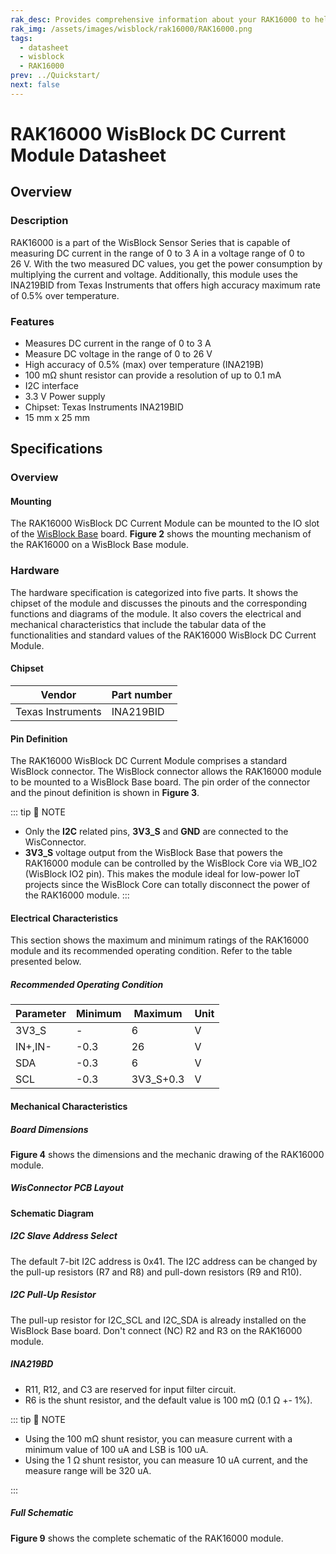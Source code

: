 ```yaml
---
rak_desc: Provides comprehensive information about your RAK16000 to help you use it. This information includes technical specifications, characteristics, and requirements, and it also discusses the device components.
rak_img: /assets/images/wisblock/rak16000/RAK16000.png
tags:
  - datasheet
  - wisblock
  - RAK16000
prev: ../Quickstart/
next: false
---
```


# RAK16000 WisBlock DC Current Module Datasheet

## Overview

<rk-img
  src="/assets/images/wisblock/rak16000/datasheet/rak16000_overview.png"
  width="50%"
  caption="RAK16000 Top and Back View"
/>

### Description

RAK16000 is a part of the WisBlock Sensor Series that is capable of measuring DC current in the range of 0 to 3&nbsp;A in a voltage range of 0 to 26&nbsp;V. With the two measured DC values, you get the power consumption by multiplying the current and voltage. Additionally, this module uses the INA219BID from Texas Instruments that offers high accuracy maximum rate of 0.5% over temperature.


### Features

  * Measures DC current in the range of 0 to 3&nbsp;A
  * Measure DC voltage in the range of 0 to 26&nbsp;V
  * High accuracy of 0.5% (max) over temperature (INA219B)
  * 100&nbsp;mΩ shunt resistor can provide a resolution of up to 0.1&nbsp;mA
  * I2C interface
  * 3.3&nbsp;V Power supply
  * Chipset: Texas Instruments INA219BID
  * 15&nbsp;mm x 25&nbsp;mm

## Specifications

### Overview

#### Mounting

The RAK16000 WisBlock DC Current Module can be mounted to the IO slot of the [WisBlock Base](https://docs.rakwireless.com/Product-Categories/WisBlock/#wisblock-base) board. **Figure 2** shows the mounting mechanism of the RAK16000 on a WisBlock Base module.

<rk-img
  src="/assets/images/wisblock/rak16000/datasheet/image-20210225140433974.png"
  width="60%"
  caption="RAK16000 mounting mechanism on a WisBlock Base module"
/>

### Hardware

The hardware specification is categorized into five parts. It shows the chipset of the module and discusses the pinouts and the corresponding functions and diagrams of the module. It also covers the electrical and mechanical characteristics that include the tabular data of the functionalities and standard values of the RAK16000 WisBlock DC Current Module.

####  Chipset

| Vendor            | Part number |
| ----------------- | ----------- |
| Texas Instruments | INA219BID   |

#### Pin Definition

The RAK16000 WisBlock DC Current Module comprises a standard WisBlock connector. The WisBlock connector allows the RAK16000 module to be mounted to a WisBlock Base board. The pin order of the connector and the pinout definition is shown in **Figure 3**.

<rk-img
  src="/assets/images/wisblock/rak16000/datasheet/RAK16000_Pinout.svg"
  width="80%"
  caption="RAK16000 WisBlock DC Current Module Pinout"
/>

::: tip 📝 NOTE

- Only the **I2C** related pins, **3V3_S** and **GND** are connected to the WisConnector.
- **3V3_S** voltage output from the WisBlock Base that powers the RAK16000 module can be controlled by the WisBlock Core via WB_IO2 (WisBlock IO2 pin). This makes the module ideal for low-power IoT projects since the WisBlock Core can totally disconnect the power of the RAK16000 module.
:::

#### Electrical Characteristics

This section shows the maximum and minimum ratings of the RAK16000 module and its recommended operating condition. Refer to the table presented below.

##### Recommended Operating Condition

| Parameter | Minimum | Maximum   | Unit |
| --------- | ------- | --------- | ---- |
| 3V3_S     | -       | 6         | V    |
| IN+,IN-   | -0.3    | 26        | V    |
| SDA       | -0.3    | 6         | V    |
| SCL       | -0.3    | 3V3_S+0.3 | V    |

#### Mechanical Characteristics

##### Board Dimensions

**Figure 4** shows the dimensions and the mechanic drawing of the RAK16000 module.

<rk-img
  src="/assets/images/wisblock/rak16000/datasheet/image-20210225140446062.png"
  width="80%"
  caption="RAK16000 WisBlock DC Current Module Mechanic Drawing"
/>

##### WisConnector PCB Layout

<rk-img
  src="/assets/images/wisblock/rak16000/datasheet/image-20201228093039748.png"
  width="100%"
  caption="WisConnector PCB Footprint and Recommendations"
/>

#### Schematic Diagram

##### I2C Slave Address Select

The default 7-bit I2C address is 0x41. The I2C address can be changed by the pull-up resistors (R7 and R8) and pull-down resistors (R9 and R10).


<rk-img
  src="/assets/images/wisblock/rak16000/datasheet/rak16000_i2c.png"
  width="50%"
  caption="I2C Slave Address Select"
/>

##### I2C Pull-Up Resistor

The pull-up resistor for I2C_SCL and I2C_SDA is already installed on the WisBlock Base board. Don't connect (NC) R2 and R3 on the RAK16000 module.

<rk-img
  src="/assets/images/wisblock/rak16000/datasheet/rak16000_pup.png"
  width="50%"
  caption="I2C Pull-Up Resistor"
/>

##### INA219BD

* R11, R12, and C3 are reserved for input filter circuit.
* R6 is the shunt resistor, and the default value is 100&nbsp;mΩ (0.1&nbsp;Ω +- 1%).

::: tip 📝 NOTE

- Using the 100&nbsp;mΩ shunt resistor, you can measure current with a minimum value of 100&nbsp;uA and LSB is 100&nbsp;uA.<br>
- Using the 1&nbsp;Ω shunt resistor, you can measure 10&nbsp;uA current, and the measure range will be 320&nbsp;uA.

:::

<rk-img
  src="/assets/images/wisblock/rak16000/datasheet/image-20210722204440705.png"
  width="50%"
  caption="INA219BD"
/>

##### Full Schematic

**Figure 9** shows the complete schematic of the RAK16000 module.

<rk-img
  src="/assets/images/wisblock/rak16000/datasheet/rak16000_sch.png"
  width="100%"
  caption="RAK16000 WisBlock DC Current Module Schematic"
/>